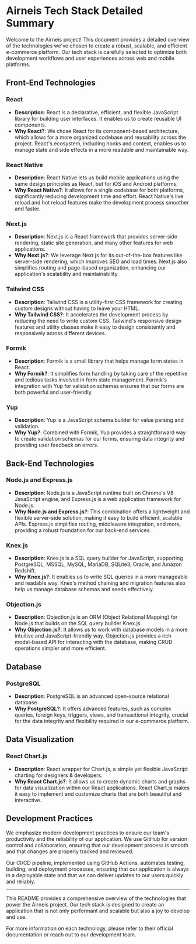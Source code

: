 # Airneis Tech Stack Detailed Summary

Welcome to the Airneis project! This document provides a detailed overview of the technologies we've chosen to create a robust, scalable, and efficient e-commerce platform. Our tech stack is carefully selected to optimize both development workflows and user experiences across web and mobile platforms.

## Front-End Technologies

### React

- **Description**: React is a declarative, efficient, and flexible JavaScript library for building user interfaces. It enables us to create reusable UI components.
- **Why React?**: We chose React for its component-based architecture, which allows for a more organized codebase and reusability across the project. React's ecosystem, including hooks and context, enables us to manage state and side effects in a more readable and maintainable way.

### React Native

- **Description**: React Native lets us build mobile applications using the same design principles as React, but for iOS and Android platforms.
- **Why React Native?**: It allows for a single codebase for both platforms, significantly reducing development time and effort. React Native's live reload and hot reload features make the development process smoother and faster.

### Next.js

- **Description**: Next.js is a React framework that provides server-side rendering, static site generation, and many other features for web applications.
- **Why Next.js?**: We leverage Next.js for its out-of-the-box features like server-side rendering, which improves SEO and load times. Next.js also simplifies routing and page-based organization, enhancing our application's scalability and maintainability.

### Tailwind CSS

- **Description**: Tailwind CSS is a utility-first CSS framework for creating custom designs without having to leave your HTML.
- **Why Tailwind CSS?**: It accelerates the development process by reducing the need to write custom CSS. Tailwind's responsive design features and utility classes make it easy to design consistently and responsively across different devices.

### Formik

- **Description**: Formik is a small library that helps manage form states in React.
- **Why Formik?**: It simplifies form handling by taking care of the repetitive and tedious tasks involved in form state management. Formik's integration with Yup for validation schemas ensures that our forms are both powerful and user-friendly.

### Yup

- **Description**: Yup is a JavaScript schema builder for value parsing and validation.
- **Why Yup?**: Combined with Formik, Yup provides a straightforward way to create validation schemas for our forms, ensuring data integrity and providing user feedback on errors.

## Back-End Technologies

### Node.js and Express.js

- **Description**: Node.js is a JavaScript runtime built on Chrome's V8 JavaScript engine, and Express.js is a web application framework for Node.js.
- **Why Node.js and Express.js?**: This combination offers a lightweight and flexible server-side solution, making it easy to build efficient, scalable APIs. Express.js simplifies routing, middleware integration, and more, providing a robust foundation for our back-end services.

### Knex.js

- **Description**: Knex.js is a SQL query builder for JavaScript, supporting PostgreSQL, MSSQL, MySQL, MariaDB, SQLite3, Oracle, and Amazon Redshift.
- **Why Knex.js?**: It enables us to write SQL queries in a more manageable and readable way. Knex's method chaining and migration features also help us manage database schemas and seeds effectively.

### Objection.js

- **Description**: Objection.js is an ORM (Object Relational Mapping) for Node.js that builds on the SQL query builder Knex.js.
- **Why Objection.js?**: It allows us to work with database models in a more intuitive and JavaScript-friendly way. Objection.js provides a rich model-based API for interacting with the database, making CRUD operations simpler and more efficient.

## Database

### PostgreSQL

- **Description**: PostgreSQL is an advanced open-source relational database.
- **Why PostgreSQL?**: It offers advanced features, such as complex queries, foreign keys, triggers, views, and transactional integrity, crucial for the data integrity and flexibility required in our e-commerce platform.

## Data Visualization

### React Chart.js

- **Description**: React wrapper for Chart.js, a simple yet flexible JavaScript charting for designers & developers.
- **Why React Chart.js?**: It allows us to create dynamic charts and graphs for data visualization within our React applications. React Chart.js makes it easy to implement and customize charts that are both beautiful and interactive.

## Development Practices

We emphasize modern development practices to ensure our team's productivity and the reliability of our application. We use GitHub for version control and collaboration, ensuring that our development process is smooth and that changes are properly tracked and reviewed.

Our CI/CD pipeline, implemented using GitHub Actions, automates testing, building, and deployment processes, ensuring that our application is always in a deployable state and that we can deliver updates to our users quickly and reliably.

---

This README provides a comprehensive overview of the technologies that power the Airneis project. Our tech stack is designed to create an application that is not only performant and scalable but also a joy to develop and use.

For more information on each technology, please refer to their official documentation or reach out to our development team.
```

